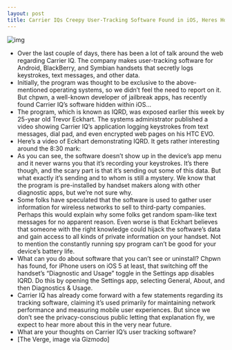 ```yaml
---
layout: post
title: Carrier IQs Creepy User-Tracking Software Found in iOS, Heres How to Turn it Off
---
```

![img](http://media.idownloadblog.com/wp-content/uploads/2011/12/carrier-iq-e1322732864860.jpg)
* Over the last couple of days, there has been a lot of talk around the web regarding Carrier IQ. The company makes user-tracking software for Android, BlackBerry, and Symbian handsets that secretly logs keystrokes, text messages, and other data.
* Initially, the program was thought to be exclusive to the above-mentioned operating systems, so we didn’t feel the need to report on it. But chpwn, a well-known developer of jailbreak apps, has recently found Carrier IQ’s software hidden within iOS…
* The program, which is known as IQRD, was exposed earlier this week by 25-year old Trevor Eckhart. The systems administrator published a video showing Carrier IQ’s application logging keystrokes from text messages, dial pad, and even encrypted web pages on his HTC EVO.
* Here’s a video of Eckhart demonstrating IQRD. It gets rather interesting around the 8:30 mark:
* As you can see, the software doesn’t show up in the device’s app menu and it never warns you that it’s recording your keystrokes. It’s there though, and the scary part is that it’s sending out some of this data. But what exactly it’s sending and to whom is still a mystery. We know that the program is pre-installed by handset makers along with other diagnostic apps, but we’re not sure why.
* Some folks have speculated that the software is used to gather user information for wireless networks to sell to third-party companies. Perhaps this would explain why some folks get random spam-like text messages for no apparent reason. Even worse is that Eckhart believes that someone with the right knowledge could hijack the software’s data and gain access to all kinds of private information on your handset. Not to mention the constantly running spy program can’t be good for your device’s battery life.
* What can you do about software that you can’t see or uninstall? Chpwn has found, for iPhone users on iOS 5 at least, that switching off the handset’s “Diagnostic and Usage” toggle in the Settings app disables IQRD. Do this by opening the Settings app, selecting General, About, and then Diagnostics & Usage.
* Carrier IQ has already come forward with a few statements regarding its tracking software, claiming it’s used primarily for maintaining network performance and measuring mobile user experiences. But since we don’t see the privacy-conscious public letting that explanation fly, we expect to hear more about this in the very near future.
* What are your thoughts on Carrier IQ’s user tracking software?
* [The Verge, image via Gizmodo]


